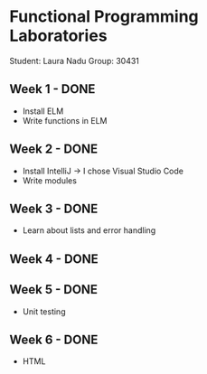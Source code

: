# Functional Programming Laboratories

Student: Laura Nadu
Group: 30431

## Week 1 - DONE

- Install ELM
- Write functions in ELM

## Week 2 - DONE

- Install IntelliJ -> I chose Visual Studio Code
- Write modules

## Week 3 - DONE

- Learn about lists and error handling

## Week 4 - DONE

## Week 5 - DONE

- Unit testing

## Week 6 - DONE

- HTML

